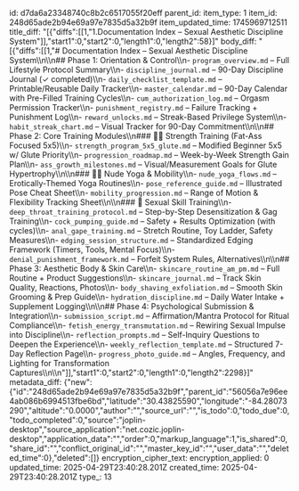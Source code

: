 id: d7da6a23348740c8b2c6517055f20eff
parent_id: 
item_type: 1
item_id: 248d65ade2b94e69a97e7835d5a32b9f
item_updated_time: 1745969712511
title_diff: "[{\"diffs\":[[1,\"1.Documentation Index – Sexual Aesthetic Discipline System\"]],\"start1\":0,\"start2\":0,\"length1\":0,\"length2\":58}]"
body_diff: "[{\"diffs\":[[1,\"# Documentation Index – Sexual Aesthetic Discipline System\\\n\\\n## Phase 1: Orientation & Control\\\n- `program_overview.md` – Full Lifestyle Protocol Summary\\\n- `discipline_journal.md` – 90-Day Discipline Journal (✓ completed)\\\n- `daily_checklist_template.md` – Printable/Reusable Daily Tracker\\\n- `master_calendar.md` – 90-Day Calendar with Pre-Filled Training Cycles\\\n- `cum_authorization_log.md` – Orgasm Permission Tracker\\\n- `punishment_registry.md` – Failure Tracking + Punishment Log\\\n- `reward_unlocks.md` – Streak-Based Privilege System\\\n- `habit_streak_chart.md` – Visual Tracker for 90-Day Commitment\\\n\\\n## Phase 2: Core Training Modules\\\n### 🏋️‍♂️ Strength Training (Fat-Ass Focused 5x5)\\\n- `strength_program_5x5_glute.md` – Modified Beginner 5x5 w/ Glute Priority\\\n- `progression_roadmap.md` – Week-by-Week Strength Gain Plan\\\n- `ass_growth_milestones.md` – Visual/Measurement Goals for Glute Hypertrophy\\\n\\\n### 🧘‍♂️ Nude Yoga & Mobility\\\n- `nude_yoga_flows.md` – Erotically-Themed Yoga Routines\\\n- `pose_reference_guide.md` – Illustrated Pose Cheat Sheet\\\n- `mobility_progression.md` – Range of Motion & Flexibility Tracking Sheet\\\n\\\n### 🍆 Sexual Skill Training\\\n- `deep_throat_training_protocol.md` – Step-by-Step Desensitization & Gag Training\\\n- `cock_pumping_guide.md` – Safety + Results Optimization (with cycles)\\\n- `anal_gape_training.md` – Stretch Routine, Toy Ladder, Safety Measures\\\n- `edging_session_structure.md` – Standardized Edging Framework (Timers, Tools, Mental Focus)\\\n- `denial_punishment_framework.md` – Forfeit System Rules, Alternatives\\\n\\\n## Phase 3: Aesthetic Body & Skin Care\\\n- `skincare_routine_am_pm.md` – Full Routine + Product Suggestions\\\n- `skincare_journal.md` – Track Skin Quality, Reactions, Photos\\\n- `body_shaving_exfoliation.md` – Smooth Skin Grooming & Prep Guide\\\n- `hydration_discipline.md` – Daily Water Intake + Supplement Logging\\\n\\\n## Phase 4: Psychological Submission & Integration\\\n- `submission_script.md` – Affirmation/Mantra Protocol for Ritual Compliance\\\n- `fetish_energy_transmutation.md` – Rewiring Sexual Impulse into Discipline\\\n- `reflection_prompts.md` – Self-Inquiry Questions to Deepen the Experience\\\n- `weekly_reflection_template.md` – Structured 7-Day Reflection Page\\\n- `progress_photo_guide.md` – Angles, Frequency, and Lighting for Transformation Captures\\\n\\\n\"]],\"start1\":0,\"start2\":0,\"length1\":0,\"length2\":2298}]"
metadata_diff: {"new":{"id":"248d65ade2b94e69a97e7835d5a32b9f","parent_id":"56056a7e96ee4ab086b6994513fbe6bd","latitude":"30.43825590","longitude":"-84.28073290","altitude":"0.0000","author":"","source_url":"","is_todo":0,"todo_due":0,"todo_completed":0,"source":"joplin-desktop","source_application":"net.cozic.joplin-desktop","application_data":"","order":0,"markup_language":1,"is_shared":0,"share_id":"","conflict_original_id":"","master_key_id":"","user_data":"","deleted_time":0},"deleted":[]}
encryption_cipher_text: 
encryption_applied: 0
updated_time: 2025-04-29T23:40:28.201Z
created_time: 2025-04-29T23:40:28.201Z
type_: 13
